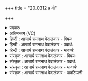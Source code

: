 +++
title = "20_0312 प्र यो"

+++
<details><summary>पदपाठः</summary>

प्र꣢। यः। रि꣣रिक्षे꣢। ओ꣡ज꣢꣯सा। दि꣣वः꣢। स꣡दो꣢꣯भ्यः। प꣡रि꣢꣯। न। त्वा꣣। विव्याच। र꣡जः꣢꣯। इ꣣न्द्र। पा꣡र्थिव꣢꣯म्। अ꣡ति꣢। वि꣡श्व꣢꣯म्। व꣣वक्षिथ। ३१२।
</details>

<details><summary>अधिमन्त्रम् (VC)</summary>

- इन्द्रः
- नोधा गौतमः
- बृहती
- मध्यमः
- ऐन्द्रं काण्डम्
</details>

<details><summary>हिन्दी : आचार्य रामनाथ वेदालंकार - विषयः</summary>

अगले मन्त्र में इन्द्र की महिमा का वर्णन है।
</details>

<details><summary>हिन्दी : आचार्य रामनाथ वेदालंकार - पदार्थः</summary>

पदार्थान्वय -  हे (इन्द्र) परमैश्वर्यशाली परमात्मन् ! (यः) जो आप (ओजसा) बल और प्रताप से (दिवः) द्यौ लोक के (सदोभ्यः) सदनों—सूर्य-तारामण्डल आदियों से (परि) ऊपर होकर (प्र रिरिक्षे) महिमा में उनसे बढ़े हुए हो, (त्वा) ऐसे आपको (पार्थिवं रजः) पार्थिव लोक भी (न विव्याच) नहीं छल सकता है, अर्थात् महिमा में पराजित नहीं कर सकता है। सचमुच आप (विश्वम् अति) सारे विश्व को अतिक्रमण करके (ववक्षिथ) महान् हो ॥१०॥
</details>

<details><summary>हिन्दी : आचार्य रामनाथ वेदालंकार - भावार्थः</summary>

भावार्थ -  परमात्मा का बल, महत्त्व, प्रताप और प्रभाव द्यावापृथिवी आदि सारे ब्रह्माण्ड से अधिक है ॥१०॥ इस दशति में प्राकृतिक उषा के वर्णन द्वारा आध्यात्मिक उषा के आविर्भाव को सूचित कर, अश्विनौ के नाम से परमात्मा-जीवात्मा, आत्मा-मन और अध्यापक-उपदेशक का स्तवन कर, इन्द्र नाम से जगदीश्वर की स्तुति करके उससे धन, शत्रुविनाश आदि की प्रार्थना कर उसकी महिमा का वर्णन होने से और इन्द्र नाम से राजा, सेनापति आदि के भी कर्तव्यों का बोध कराने से इस दशति के विषय की पूर्वदशति के विषय के साथ संगति जाननी चाहिए ॥ चतुर्थ प्रपाठक में प्रथम अर्ध की द्वितीय दशति समाप्त ॥ तृतीय अध्याय में अष्टम खण्ड समाप्त ॥
</details>

<details><summary>संस्कृत : आचार्य रामनाथ वेदालंकार - विषयः</summary>

अथेन्द्रस्य महिमानमाह।
</details>

<details><summary>संस्कृत : आचार्य रामनाथ वेदालंकार - पदार्थः</summary>

पदार्थान्वय -  हे (इन्द्र) परमैश्वर्यशालिन् परमात्मन् ! (यः) यः त्वम् (ओजसा) बलेन प्रतापेन च (दिवः) द्युलोकस्य (सदोभ्यः) सदनेभ्यः सूर्यतारामण्डलादिभ्यः (परि) उपरि उत्थाय (प्र रिरिक्षे२) प्र रिरिचिषे, महिम्ना तान्यतिशेषे। प्र पूर्वाद् रिचिर् विरेचने, स्वादेर्लडर्थे लिटि मध्यमैकवचने रूपम्, इडभावश्छान्दसः। तादृशम् (त्वा) त्वाम् (पार्थिवं रजः) पार्थिवो लोकोऽपि। लोका रजांसि उच्यन्ते। निरु० ४।१९ (न विव्याच३) न छलयति, न पराजयते, पार्थिवं रजोऽपि त्वामतिशयितुं नालमित्यर्थः। व्यच व्याजीकरणे तुदादिः, लिटि रूपम्। सत्यं त्वम् (विश्वम् अति) समस्तं ब्रह्माण्डम् अतिक्रम्य (ववक्षिथ४) महान् असि। ववक्षिथ इति महन्नामसु पठितम्। निघं० ३।३। वह प्रापणे धातोः सन्नन्तस्य लडर्थे लिटि रूपम्। वोढुमिच्छसीति शब्दार्थः। यो यं वहति स तदपेक्षया महत्तरो भवतीति कृत्वा ‘महानसि’ इत्यर्थः सम्पद्यते ॥१०॥
</details>

<details><summary>संस्कृत : आचार्य रामनाथ वेदालंकार - भावार्थः</summary>

भावार्थ -  परमात्मनो बलं महिमा प्रतापः प्रभावश्च द्यावापृथिव्यादिकात् सकलादपि ब्रह्माण्डादतिरिच्यते ॥१०॥ अत्र प्राकृतिक्या उषसो वर्णनमुखेनाध्यात्मिक्या उषस आविर्भावं संसूच्य, अश्विनाम्ना परमात्मजीवात्मानौ, आत्ममनसी, अध्यापकोपदेशकौ च संस्तूय, इन्द्रनाम्ना जगदीश्वरं स्तुत्वा धनशत्रुविनाशादिकं च सम्प्रार्थ्य तन्महिमवर्णनाद्, इन्द्रनाम्ना नृपतिसेनापत्यादीनां चापि कर्तव्यबोधनादेतद्दशत्यर्थस्य पूर्वदशत्यर्थेन सह सङ्गतिरस्तीति बोद्धव्यम् ॥ इति चतुर्थे प्रपाठके प्रथमार्द्धे द्वितीया दशतिः। इति तृतीयाध्यायेऽष्टमः खण्डः ॥
</details>

<details><summary>संस्कृत : आचार्य रामनाथ वेदालंकार - पादटिप्पनी</summary>

टिप्पनी -   १. ऋ० ८।८८।५, ‘यो’, ‘दिवः सदोभ्यस्परि’, ‘पार्थिवमति विश्वं’ एतेषां स्थाने क्रमेण ‘हि’, ‘दिवो अन्तेभ्यस्परि’, ‘पार्थिवमनु स्वधां’ इति पाठः। २. रुष रिष हिंसायाम् इत्यस्य मध्यमपुरुषैकवचने एतद्रूपम्, यस्त्वं प्रकर्षेण हिनस्सीत्यर्थः—इति वि०। प्रकर्षेण अतिरिच्यसे—इति भ०। रिचेर्लटि ‘बहुलं छन्दसि (अ० २।४।७६)’ इति श्लुः। प्रत्ययस्वरः—इति सा०। ३. न तं त्वा विव्याच न व्याप्नोति माहात्म्येन—इति वि०। न व्याप्नोति—इति भ०। पार्थिवं पृथिव्यां भवं रजो लोकः त्वा त्वां महता स्वशरीरेण न विव्याच न व्याप्नोति। द्यावापृथिव्योरपि स्वतः स त्वं बलेन समर्थोऽसीत्यर्थः—इति सा०। विव्याच छलयति—इति ऋ० ३।३६।४ भाष्ये द०। ४. वहेः सन्नन्तस्य छान्दसे लिटि रूपम्। मन्त्रत्वादामभावः—इति सा०। वोढुमिच्छसि। अत्र लडर्थे लिट्, सन्नन्तस्य वह धातोरयं प्रयोगः, ‘बहुलं छन्दसि’ इत्यनेन अभ्यासस्येत्त्वाभावः—इति ऋ० १।१०२।८ भाष्ये द०।
</details>